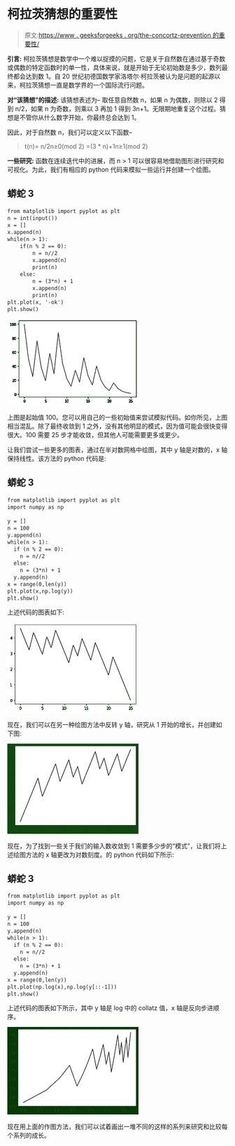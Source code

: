 # 柯拉茨猜想的重要性

> 原文:[https://www . geeksforgeeks . org/the-concortz-prevention 的重要性/](https://www.geeksforgeeks.org/importance-of-the-collatz-conjecture/)

**引言:**
柯拉茨猜想是数学中一个难以捉摸的问题，它是关于自然数在通过基于奇数或偶数的特定函数时的单一性，具体来说，就是开始于无论初始数是多少，数列最终都会达到数 1。自 20 世纪初德国数学家洛塔尔·柯拉茨被认为是问题的起源以来，柯拉茨猜想一直是数学界的一个国际流行问题。

**对“该猜想”的描述:**
该猜想表述为–
取任意自然数 n，如果 n 为偶数，则除以 2 得到 n/2，如果 n 为奇数，则乘以 3 再加 1 得到 3n+1。无限期地重复这个过程。猜想是不管你从什么数字开始，你最终总会达到 1。

因此，对于自然数 n，我们可以定义以下函数–

> t(n)= n/2n≥0(mod 2)
> =(3 * n)+1n≥1(mod 2)

**一些研究:**
函数在连续迭代中的进展，而 n > 1 可以很容易地借助图形进行研究和可视化。为此，我们有相应的 python 代码来模拟一些运行并创建一个绘图。

## 蟒蛇 3

```
from matplotlib import pyplot as plt
n = int(input())
x = []
x.append(n)
while(n > 1):
    if(n % 2 == 0):
        n = n//2
        x.append(n)
        print(n)
    else:
        n = (3*n) + 1
        x.append(n)
        print(n)
plt.plot(x, '-ok')
plt.show()
```

![](img/d07d8c1387c31ef8551ce7c975d9d1b2.png)

上图是起始值 100。您可以用自己的一些初始值来尝试模拟代码。如你所见，上图相当混乱。除了最终收敛到 1 之外，没有其他明显的模式，因为值可能会很快变得很大。100 需要 25 步才能收敛，但其他人可能需要更多或更少。

让我们尝试一些更多的图表，通过在半对数网格中绘图，其中 y 轴是对数的，x 轴保持线性。该方法的 python 代码是:

## 蟒蛇 3

```
from matplotlib import pyplot as plt
import numpy as np

y = []
n = 100
y.append(n)
while(n > 1):
  if (n % 2 == 0):
    n = n//2
  else:
    n = (3*n) + 1
  y.append(n)
x = range(0,len(y))
plt.plot(x,np.log(y))
plt.show()
```

上述代码的图表如下:

![](img/81c532b7b8e15a2a2e1caf3b9205e180.png)

现在，我们可以在另一种绘图方法中反转 y 轴，研究从 1 开始的增长，并创建如下图:

![](img/f41020735e482e53d0a81a48488d3160.png)

现在，为了找到一些关于我们的输入数收敛到 1 需要多少步的“模式”，让我们将上述绘图方法的 x 轴更改为对数刻度。的 python 代码如下所示:

## 蟒蛇 3

```
from matplotlib import pyplot as plt
import numpy as np

y = []
n = 100
y.append(n)
while(n > 1):
  if (n % 2 == 0):
    n = n//2
  else:
    n = (3*n) + 1
  y.append(n)
x = range(0,len(y))
plt.plot(np.log(x),np.log(y[::-1]))
plt.show()
```

上述代码的图表如下所示，其中 y 轴是 log 中的 collatz 值，x 轴是反向步进顺序。

![](img/40aff531ea2cbf5a8841232a9338fa1f.png)

现在用上面的作图方法，我们可以试着画出一堆不同的这样的系列来研究和比较每个系列的成长。